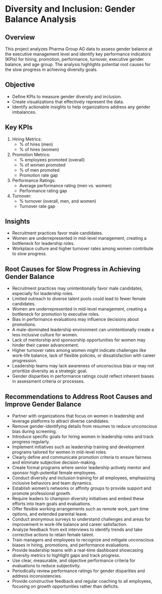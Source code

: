 # Diversity and Inclusion: Gender Balance Analysis

## Overview
This project analyzes Pharma Group AG data to assess gender balance at the executive management level and identify key performance indicators (KPIs) for hiring, promotion, performance, turnover, executive gender balance, and age group. The analysis highlights potential root causes for the slow progress in achieving diversity goals.

## Objective
- Define KPIs to measure gender diversity and inclusion.
- Create visualizations that effectively represent the data.
- Identify actionable insights to help organizations address any gender imbalances.

## Key KPIs
1. Hiring Metrics:
   - % of hires (men)
   - % of hires (women)
2. Promotion Metrics:
   - % employees promoted (overall)
   - % of women promoted
   - % of men promoted
   - Promotion rate gap
3. Performance Ratings:
   - Average performance rating (men vs. women)
   - Performance rating gap
4. Turnover:
   - % turnover (overall, men, and women)
   - Turnover rate gap
     
## Insights
- Recruitment practices favor male candidates.
- Women are underrepresented in mid-level management, creating a bottleneck for leadership roles.
- Workplace culture and higher turnover rates among women contribute to slow progress.

## Root Causes for Slow Progress in Achieving Gender Balance
- Recruitment practices may unintentionally favor male candidates, especially for leadership roles.
- Limited outreach to diverse talent pools could lead to fewer female candidates.
- Women are underrepresented in mid-level management, creating a bottleneck for promotion to executive roles.
- Bias in performance evaluations may influence decisions about promotions.
- A male-dominated leadership environment can unintentionally create a less inclusive culture for women.
- Lack of mentorship and sponsorship opportunities for women may hinder their career advancement.
- Higher turnover rates among women might indicate challenges like work-life balance, lack of flexible policies, or dissatisfaction with career progression.
- Leadership teams may lack awareness of unconscious bias or may not prioritize diversity as a strategic goal.
- Gender disparities in performance ratings could reflect inherent biases in assessment criteria or processes.

## Recommendations to Address Root Causes and Improve Gender Balance
- Partner with organizations that focus on women in leadership and leverage platforms to attract diverse candidates.
- Remove gender-identifying details from resumes to reduce unconscious bias during screening.
- Introduce specific goals for hiring women in leadership roles and track progress regularly.
- Implement initiatives such as leadership training and development programs tailored for women in mid-level roles.
- Clearly define and communicate promotion criteria to ensure fairness and eliminate subjective decision-making.
- Create formal programs where senior leadership actively mentor and sponsor high-potential female employees.
- Conduct diversity and inclusion training for all employees, emphasizing inclusive behaviors and team dynamics.
- Establish women’s networks or affinity groups to provide support and promote professional growth.
- Require leaders to champion diversity initiatives and embed these efforts into team goals and evaluations.
- Offer flexible working arrangements such as remote work, part-time options, and extended parental leave.
- Conduct anonymous surveys to understand challenges and areas for improvement in work-life balance and career satisfaction.
- Analyze feedback from exit interviews to identify trends and take corrective actions to retain female talent.
- Train managers and employees to recognize and mitigate unconscious biases in hiring, promotions, and performance evaluations.
- Provide leadership teams with a real-time dashboard showcasing diversity metrics to highlight gaps and track progress.
- Use clear, measurable, and objective performance criteria for evaluations to reduce subjectivity.
- Periodically review performance ratings for gender disparities and address inconsistencies.
- Provide constructive feedback and regular coaching to all employees, focusing on growth opportunities rather than deficits.

